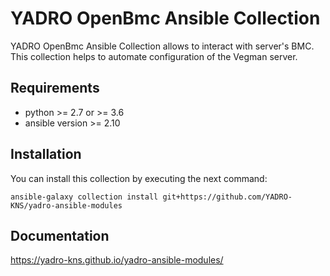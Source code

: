 # YADRO OpenBmc Ansible Collection

YADRO OpenBmc Ansible Collection allows to interact with server's BMC. 
This collection helps to automate configuration of the Vegman server.


## Requirements

- python >= 2.7 or >= 3.6
- ansible version >= 2.10

## Installation

You can install this collection by executing the next command:

```ansible-galaxy collection install git+https://github.com/YADRO-KNS/yadro-ansible-modules```

## Documentation
https://yadro-kns.github.io/yadro-ansible-modules/
